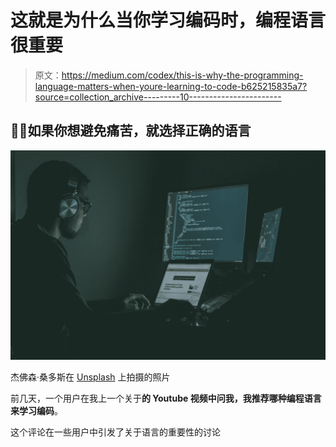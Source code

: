 # 这就是为什么当你学习编码时，编程语言很重要

> 原文：<https://medium.com/codex/this-is-why-the-programming-language-matters-when-youre-learning-to-code-b625215835a7?source=collection_archive---------10----------------------->

## 😵‍💫如果你想避免痛苦，就选择正确的语言

![](img/a466da3e9bf3b5ca1a2b5988bd9e9934.png)

杰佛森·桑多斯在 [Unsplash](https://unsplash.com?utm_source=medium&utm_medium=referral) 上拍摄的照片

前几天，一个用户在我上一个关于**的 Youtube 视频中问我，我推荐哪种编程语言来学习编码**。

这个评论在一些用户中引发了关于语言的重要性的讨论